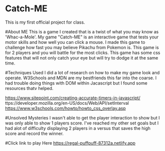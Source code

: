 # Catch-ME
This is my first official project for class. 

#About ME
This is a game I created that is a twist of what you may know as 'Whac-a-Mole'. My game "Catch-ME" is an interactive game that tests your motor skills and how well you can click a mouse. I made this game to challenge how fast you may believe Pikachu from Pokemon is. This game is for 2 players and you will battle for the most clicks. This game has some css features that will not only catch your eye but will try to dodge it at the same time.

#Techniques Used
I did a lot of research on how to make my game look and operate. W3Schools and MDN are my bestfriends this far into the coarse. I had trouble doing things with DOM within Jacascript but I found some resources thatv helped.

https://www.sitepoint.com/creating-accurate-timers-in-javascript/
ttps://developer.mozilla.org/en-US/docs/Web/API/setInterval 
https://www.w3schools.com/howto/howto_css_overlay.asp

#Unsolved Mysteries
I wasn't able to get the player interaction to show but I was only able to show 1 players score. I've reached my other set goals but I had alot of difficulty displaying 2 players in a versus that saves the high score and record the winner.

#Click link to play Here
https://regal-puffpuff-87312a.netlify.app
